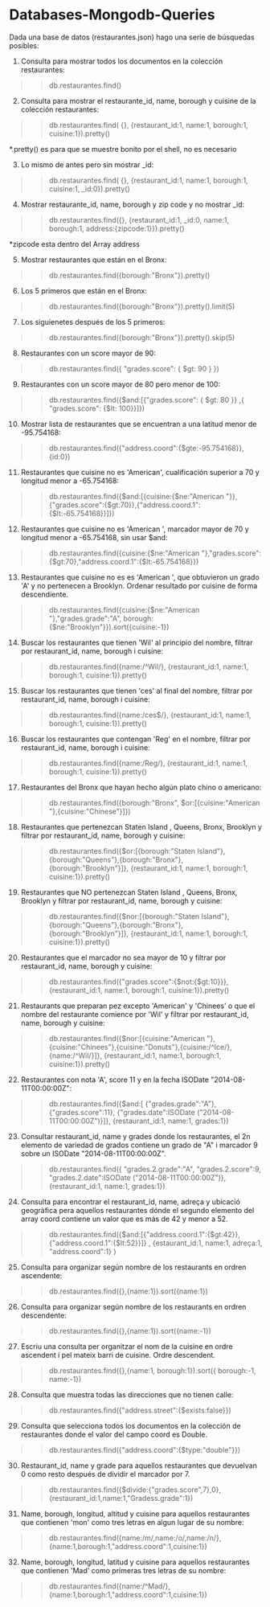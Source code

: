 # Databases-Mongodb-Queries
Dada una base de datos (restaurantes.json) hago una serie de búsquedas posibles:

1. Consulta para mostrar todos los documentos en la colección restaurantes:

>> db.restaurantes.find()

2. Consulta para mostrar el restaurante_id, name, borough y cuisine de la colección restaurantes:

>> db.restaurantes.find( {}, {restaurant_id:1, name:1, borough:1, cuisine:1}).pretty()

*.pretty() es para que se muestre bonito por el shell, no es necesario

3. Lo mismo de antes pero sin mostrar _id:

>> db.restaurantes.find( {}, {restaurant_id:1, name:1, borough:1, cuisine:1, _id:0}).pretty()

4. Mostrar restaurante_id, name, borough y zip code y no mostrar _id:

>> db.restaurantes.find({}, {restaurant_id:1, _id:0, name:1, borough:1, address:{zipcode:1}}).pretty()

*zipcode esta dentro del Array address

5. Mostrar restaurantes que están en el Bronx:

>> db.restaurantes.find({borough:"Bronx"}).pretty()

6. Los 5 primeros que están en el Bronx:

>> db.restaurantes.find({borough:"Bronx"}).pretty().limit(5)

7. Los siguienetes después de los 5 primeros:

>> db.restaurantes.find({borough:"Bronx"}).pretty().skip(5)

8. Restaurantes con un score mayor de 90:

>> db.restaurantes.find({ "grades.score": { $gt: 90 } })

9. Restaurantes con un score mayor de 80 pero menor de 100:

>> db.restaurantes.find({$and:[{"grades.score": { $gt: 80 }} ,{ "grades.score": {$lt: 100}}]})

10. Mostrar lista de restaurantes que se encuentran a una latitud menor de -95.754168:

>> db.restaurantes.find({"address.coord":{$gte:-95.754168}},{id:0})

11. Restaurantes que cuisine no es 'American', cualificación superior a 70 y longitud menor a -65.754168:

>> db.restaurantes.find({$and:[{cuisine:{$ne:"American "}},{"grades.score":{$gt:70}},{"address.coord.1":{$lt:-65.754168}}]})

12. Restaurantes que cuisine no es 'American ', marcador mayor de 70 y longitud menor a -65.754168, sin usar $and:

>> db.restaurantes.find({cuisine:{$ne:"American "},"grades.score":{$gt:70},"address.coord.1":{$lt:-65.754168}})

13. Restaurantes que cuisine no es es 'American ', que obtuvieron un grado 'A' y no pertenecen a Brooklyn. Ordenar resultado por cuisine de forma descendiente.

>> db.restaurantes.find({cuisine:{$ne:"American "},"grades.grade":"A", borough:{$ne:"Brooklyn"}}).sort({cuisine:-1})

14. Buscar los restaurantes que tienen 'Wil' al principio del nombre, filtrar por restaurant_id, name, borough i cuisine:

>> db.restaurantes.find({name:/^Wil/}, {restaurant_id:1, name:1, borough:1, cuisine:1}).pretty()

15. Buscar los restaurantes que tienen 'ces' al final del nombre, filtrar por restaurant_id, name, borough i cuisine:

>> db.restaurantes.find({name:/ces$/}, {restaurant_id:1, name:1, borough:1, cuisine:1}).pretty()

16. Buscar los restaurantes que contengan 'Reg' en el nombre, filtrar por restaurant_id, name, borough i cuisine:

>> db.restaurantes.find({name:/Reg/}, {restaurant_id:1, name:1, borough:1, cuisine:1}).pretty()

17. Restaurantes del Bronx que hayan hecho algún plato chino o americano:

>> db.restaurantes.find({borough:"Bronx", $or:[{cuisine:"American "},{cuisine:"Chinese"}]})

18. Restaurantes que pertenezcan Staten Island , Queens, Bronx, Brooklyn y filtrar por restaurant_id, name, borough y cuisine:

>> db.restaurantes.find({$or:[{borough:"Staten Island"},{borough:"Queens"},{borough:"Bronx"},{borough:"Brooklyn"}]}, {restaurant_id:1, name:1, borough:1, cuisine:1}).pretty()
 
19. Restaurantes que NO pertenezcan Staten Island , Queens, Bronx, Brooklyn y filtrar por restaurant_id, name, borough y cuisine:

>> db.restaurantes.find({$nor:[{borough:"Staten Island"},{borough:"Queens"},{borough:"Bronx"},{borough:"Brooklyn"}]}, {restaurant_id:1, name:1, borough:1, cuisine:1}).pretty()

20. Restaurantes que el marcador no sea mayor de 10 y filtrar por restaurant_id, name, borough y cuisine:

>> db.restaurantes.find({"grades.score":{$not:{$gt:10}}}, {restaurant_id:1, name:1, borough:1, cuisine:1}).pretty()

21. Restaurants que preparan pez excepto 'American' y 'Chinees' o que el nombre del restaurante comience por 'Wil'
y filtrar por restaurant_id, name, borough y cuisine:

>> db.restaurantes.find({$nor:[{cuisine:"American "},{cuisine:"Chinees"},{cuisine:"Donuts"},{cuisine:/^Ice/},{name:/^Wil/}]}, {restaurant_id:1, name:1, borough:1, cuisine:1}).pretty()

22. Restaurantes con nota 'A', score 11 y en la fecha ISODate "2014-08-11T00:00:00Z":

>> db.restaurantes.find({$and:[ {"grades.grade":"A"}, {"grades.score":11}, {"grades.date":ISODate ("2014-08-11T00:00:00Z")}]}, {restaurant_id:1, name:1, grades:1})

23. Consultar restaurant_id, name y grades donde los restaurantes, el 2n elemento de variedad de grados contiene un grado de "A" i marcador 9 sobre un ISODate "2014-08-11T00:00:00Z".

>> db.restaurantes.find({ "grades.2.grade":"A", "grades.2.score":9, "grades.2.date":ISODate ("2014-08-11T00:00:00Z")}, {restaurant_id:1, name:1, grades:1})

24. Consulta para encontrar el restaurant_id, name, adreça y ubicació geogràfica pera aquellos restaurantes dónde el segundo elemento del array coord contiene un valor que es más de 42 y menor a 52.

>> db.restaurantes.find({$and:[{"address.coord.1":{$gt:42}},{"address.coord.1":{$lt:52}}]} , {estaurant_id:1, name:1, adreça:1, "address.coord":1} )

25. Consulta para organizar según nombre de los restaurants en ordren ascendente:

>> db.restaurantes.find({},{name:1}).sort({name:1})

26. Consulta para organizar según nombre de los restaurants en ordren descendente:

>> db.restaurantes.find({},{name:1}).sort({name:-1})

27. Escriu una consulta per organitzar el nom de la cuisine en ordre ascendent i pel mateix barri de cuisine. Ordre descendent.

>> db.restaurantes.find({},{name:1, borough:1}).sort({ borough:-1, name:-1})


28. Consulta que muestra todas las direcciones que no tienen calle:

>> db.restaurantes.find({"address.street":{$exists:false}})

29. Consulta que selecciona todos los documentos en la colección de restaurantes donde el valor del campo coord es Double.

>> db.restaurantes.find({"address.coord":{$type:"double"}})


30. Restaurant_id, name y grade para aquellos restaurantes que devuelvan 0 como resto después de dividir el marcador por 7.

>> db.restaurantes.find({$divide:{"grades.score",7},0}, {restaurant_id:1,name:1,"Gradess.grade":1})

31. Name, borough, longitud, altitud y cuisine para aquellos restaurantes que contienen 'mon' como tres letras en algun lugar de su nombre:

>> db.restaurantes.find({name:/m/,name:/o/,name:/n/}, {name:1,borough:1,"address.coord":1,cuisine:1})


32. Name, borough, longitud, latitud y cuisine para aquellos restaurantes que contienen 'Mad' como primeras tres letras de su nombre:

>> db.restaurantes.find({name:/^Mad/}, {name:1,borough:1,"address.coord":1,cuisine:1})
